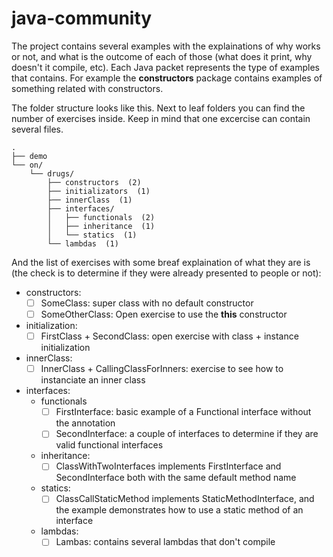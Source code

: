 # java-community

The project contains several examples with the explainations of why works or not, and what is the outcome of each of those (what does it print, why doesn't it compile, etc).
Each Java packet represents the type of examples that contains. For example the **constructors** package contains examples of something related with constructors. 

The folder structure looks like this. Next to leaf folders you can find the number of exercises inside. Keep in mind that one excercise can contain several files.
```
.
├── demo
└── on/
    └── drugs/
        ├── constructors  (2)
        ├── initializators  (1)
        ├── innerClass  (1)
        ├── interfaces/
        │   ├── functionals  (2)
        │   ├── inheritance  (1)
        │   └── statics  (1)
        └── lambdas  (1)
```

And the list of exercises with some breaf explaination of what they are is (the check is to determine if they were
already presented to people or not):
- constructors:
  - [ ] SomeClass: super class with no default constructor
  - [ ] SomeOtherClass: Open exercise to use the **this** constructor
- initialization:
  - [ ] FirstClass + SecondClass: open exercise with class + instance initialization
- innerClass:
  - [ ] InnerClass + CallingClassForInners: exercise to see how to instanciate an inner class
- interfaces:
  - functionals
    - [ ] FirstInterface: basic example of a Functional interface without the annotation
    - [ ] SecondInterface: a couple of interfaces to determine if they are valid functional interfaces
  - inheritance:
    - [ ] ClassWithTwoInterfaces implements FirstInterface and SecondInterface both with the same default method name
  - statics:
    - [ ] ClassCallStaticMethod implements StaticMethodInterface, and the example demonstrates how to use a static method of an interface
  - lambdas:
    - [ ] Lambas: contains several lambdas that don't compile
